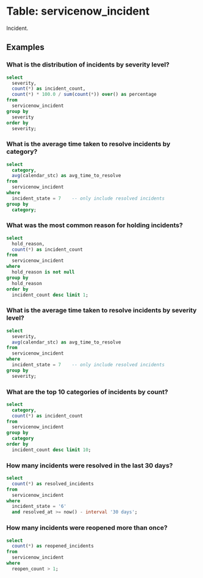 # Table: servicenow_incident

Incident.

## Examples

### What is the distribution of incidents by severity level?

```sql
select
  severity,
  count(*) as incident_count,
  count(*) * 100.0 / sum(count(*)) over() as percentage 
from
  servicenow_incident 
group by
  severity 
order by
  severity;
```

### What is the average time taken to resolve incidents by category?

```sql
select
  category,
  avg(calendar_stc) as avg_time_to_resolve 
from
  servicenow_incident 
where
  incident_state = 7 	-- only include resolved incidents
group by
  category;
```

### What was the most common reason for holding incidents?

```sql
select
  hold_reason,
  count(*) as incident_count 
from
  servicenow_incident 
where
  hold_reason is not null 
group by
  hold_reason 
order by
  incident_count desc limit 1;
```

### What is the average time taken to resolve incidents by severity level?

```sql
select
  severity,
  avg(calendar_stc) as avg_time_to_resolve 
from
  servicenow_incident 
where
  incident_state = 7 	-- only include resolved incidents
group by
  severity;
```

### What are the top 10 categories of incidents by count?

```sql
select
  category,
  count(*) as incident_count 
from
  servicenow_incident 
group by
  category 
order by
  incident_count desc limit 10;
```

### How many incidents were resolved in the last 30 days?

```sql
select
  count(*) as resolved_incidents 
from
  servicenow_incident 
where
  incident_state = '6' 
  and resolved_at >= now() - interval '30 days';
```

### How many incidents were reopened more than once?

```sql
select
  count(*) as reopened_incidents 
from
  servicenow_incident 
where
  reopen_count > 1;
```

